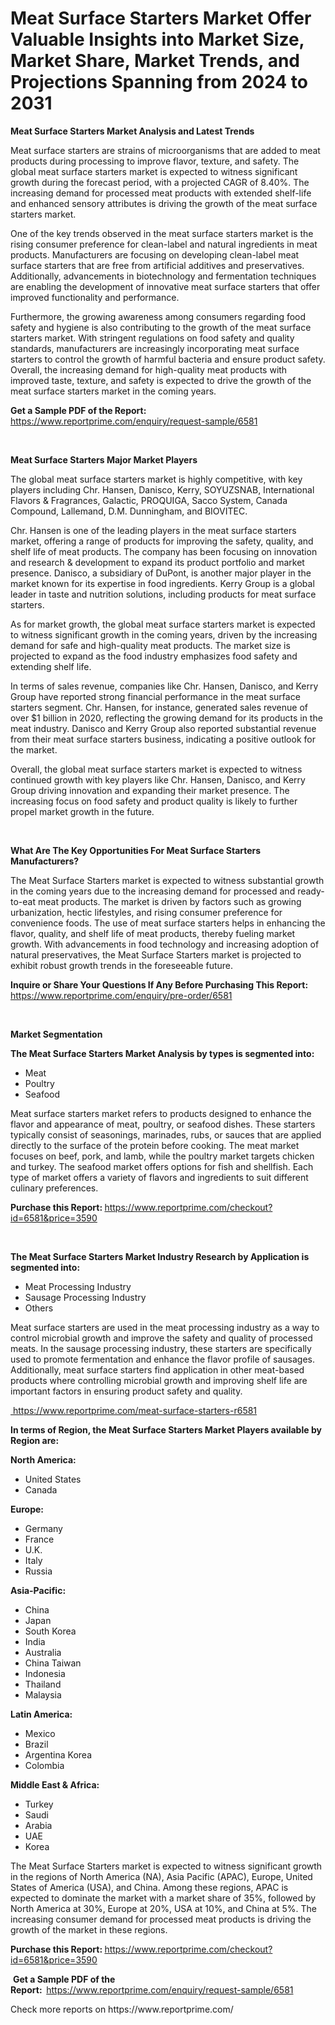 <p><h1>Meat Surface Starters Market Offer Valuable Insights into Market Size, Market Share, Market Trends, and Projections Spanning from 2024 to 2031</h1></p><p><strong>Meat Surface Starters Market Analysis and Latest Trends</strong></p>
<p><p>Meat surface starters are strains of microorganisms that are added to meat products during processing to improve flavor, texture, and safety. The global meat surface starters market is expected to witness significant growth during the forecast period, with a projected CAGR of 8.40%. The increasing demand for processed meat products with extended shelf-life and enhanced sensory attributes is driving the growth of the meat surface starters market.</p><p>One of the key trends observed in the meat surface starters market is the rising consumer preference for clean-label and natural ingredients in meat products. Manufacturers are focusing on developing clean-label meat surface starters that are free from artificial additives and preservatives. Additionally, advancements in biotechnology and fermentation techniques are enabling the development of innovative meat surface starters that offer improved functionality and performance.</p><p>Furthermore, the growing awareness among consumers regarding food safety and hygiene is also contributing to the growth of the meat surface starters market. With stringent regulations on food safety and quality standards, manufacturers are increasingly incorporating meat surface starters to control the growth of harmful bacteria and ensure product safety. Overall, the increasing demand for high-quality meat products with improved taste, texture, and safety is expected to drive the growth of the meat surface starters market in the coming years.</p></p>
<p><strong>Get a Sample PDF of the Report:&nbsp;</strong> <a href="https://www.reportprime.com/enquiry/request-sample/6581">https://www.reportprime.com/enquiry/request-sample/6581</a></p>
<p>&nbsp;</p>
<p><strong>Meat Surface Starters Major Market Players</strong></p>
<p><p>The global meat surface starters market is highly competitive, with key players including Chr. Hansen, Danisco, Kerry, SOYUZSNAB, International Flavors & Fragrances, Galactic, PROQUIGA, Sacco System, Canada Compound, Lallemand, D.M. Dunningham, and BIOVITEC.</p><p>Chr. Hansen is one of the leading players in the meat surface starters market, offering a range of products for improving the safety, quality, and shelf life of meat products. The company has been focusing on innovation and research & development to expand its product portfolio and market presence. Danisco, a subsidiary of DuPont, is another major player in the market known for its expertise in food ingredients. Kerry Group is a global leader in taste and nutrition solutions, including products for meat surface starters.</p><p>As for market growth, the global meat surface starters market is expected to witness significant growth in the coming years, driven by the increasing demand for safe and high-quality meat products. The market size is projected to expand as the food industry emphasizes food safety and extending shelf life.</p><p>In terms of sales revenue, companies like Chr. Hansen, Danisco, and Kerry Group have reported strong financial performance in the meat surface starters segment. Chr. Hansen, for instance, generated sales revenue of over $1 billion in 2020, reflecting the growing demand for its products in the meat industry. Danisco and Kerry Group also reported substantial revenue from their meat surface starters business, indicating a positive outlook for the market.</p><p>Overall, the global meat surface starters market is expected to witness continued growth with key players like Chr. Hansen, Danisco, and Kerry Group driving innovation and expanding their market presence. The increasing focus on food safety and product quality is likely to further propel market growth in the future.</p></p>
<p>&nbsp;</p>
<p><strong>What Are The Key Opportunities For Meat Surface Starters Manufacturers?</strong></p>
<p><p>The Meat Surface Starters market is expected to witness substantial growth in the coming years due to the increasing demand for processed and ready-to-eat meat products. The market is driven by factors such as growing urbanization, hectic lifestyles, and rising consumer preference for convenience foods. The use of meat surface starters helps in enhancing the flavor, quality, and shelf life of meat products, thereby fueling market growth. With advancements in food technology and increasing adoption of natural preservatives, the Meat Surface Starters market is projected to exhibit robust growth trends in the foreseeable future.</p></p>
<p><strong>Inquire or Share Your Questions If Any Before Purchasing This Report:</strong> <a href="https://www.reportprime.com/enquiry/pre-order/6581">https://www.reportprime.com/enquiry/pre-order/6581</a></p>
<p>&nbsp;</p>
<p><strong>Market Segmentation</strong></p>
<p><strong>The Meat Surface Starters Market Analysis by types is segmented into:</strong></p>
<p><ul><li>Meat</li><li>Poultry</li><li>Seafood</li></ul></p>
<p><p>Meat surface starters market refers to products designed to enhance the flavor and appearance of meat, poultry, or seafood dishes. These starters typically consist of seasonings, marinades, rubs, or sauces that are applied directly to the surface of the protein before cooking. The meat market focuses on beef, pork, and lamb, while the poultry market targets chicken and turkey. The seafood market offers options for fish and shellfish. Each type of market offers a variety of flavors and ingredients to suit different culinary preferences.</p></p>
<p><strong>Purchase this Report:&nbsp;</strong><a href="https://www.reportprime.com/checkout?id=6581&price=3590">https://www.reportprime.com/checkout?id=6581&price=3590</a></p>
<p>&nbsp;</p>
<p><strong>The Meat Surface Starters Market Industry Research by Application is segmented into:</strong></p>
<p><ul><li>Meat Processing Industry</li><li>Sausage Processing Industry</li><li>Others</li></ul></p>
<p><p>Meat surface starters are used in the meat processing industry as a way to control microbial growth and improve the safety and quality of processed meats. In the sausage processing industry, these starters are specifically used to promote fermentation and enhance the flavor profile of sausages. Additionally, meat surface starters find application in other meat-based products where controlling microbial growth and improving shelf life are important factors in ensuring product safety and quality.</p></p>
<p><a href="https://www.reportprime.com/meat-surface-starters-r6581">&nbsp;https://www.reportprime.com/meat-surface-starters-r6581</a></p>
<p><strong>In terms of Region, the Meat Surface Starters Market Players available by Region are:</strong></p>
<p>
    <p> <strong> North America: </strong>
        <ul>
            <li>United States</li>
            <li>Canada</li>
        </ul>
        </p> 
    <p> <strong> Europe: </strong>
        <ul>
            <li>Germany</li>
            <li>France</li>
            <li>U.K.</li>
            <li>Italy</li>
            <li>Russia</li>
        </ul>
        </p> 
    <p> <strong> Asia-Pacific: </strong>
        <ul>
            <li>China</li>
            <li>Japan</li>
            <li>South Korea</li>
            <li>India</li>
            <li>Australia</li>
            <li>China Taiwan</li>
            <li>Indonesia</li>
            <li>Thailand</li>
            <li>Malaysia</li>
        </ul>
        </p> 
    <p> <strong> Latin America: </strong>
        <ul>
            <li>Mexico</li>
            <li>Brazil</li>
            <li>Argentina Korea</li>
            <li>Colombia</li>
        </ul>
        </p> 
    <p> <strong> Middle East & Africa: </strong>
        <ul>
            <li>Turkey</li>
            <li>Saudi</li>
            <li>Arabia</li>
            <li>UAE</li>
            <li>Korea</li>
        </ul>
    </p>
    </p>
<p><p>The Meat Surface Starters market is expected to witness significant growth in the regions of North America (NA), Asia Pacific (APAC), Europe, United States of America (USA), and China. Among these regions, APAC is expected to dominate the market with a market share of 35%, followed by North America at 30%, Europe at 20%, USA at 10%, and China at 5%. The increasing consumer demand for processed meat products is driving the growth of the market in these regions.</p></p>
<p><strong>Purchase this Report: </strong><a href="https://www.reportprime.com/checkout?id=6581&price=3590">https://www.reportprime.com/checkout?id=6581&price=3590</a></p>
<p>&nbsp;<strong>Get a Sample PDF of the Report:&nbsp;&nbsp;</strong><a href="https://www.reportprime.com/enquiry/request-sample/6581">https://www.reportprime.com/enquiry/request-sample/6581</a></p>
<p><strong></strong></p>
<p>Check more reports on https://www.reportprime.com/</p>